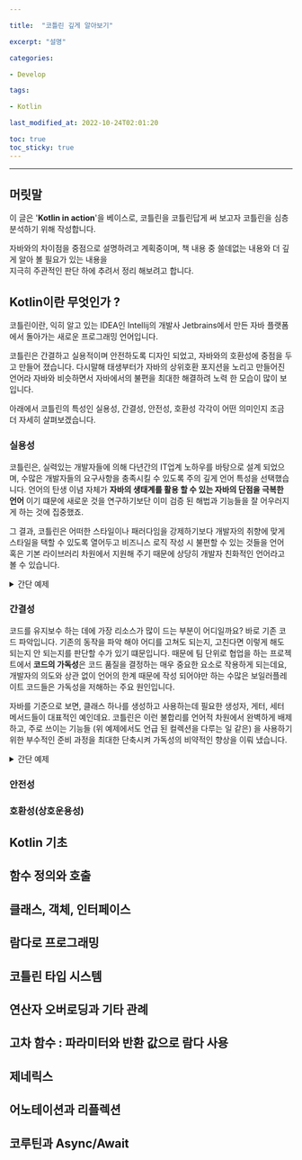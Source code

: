 ```yaml
---

title:  "코틀린 깊게 알아보기"

excerpt: "설명"

categories:

- Develop

tags:

- Kotlin

last_modified_at: 2022-10-24T02:01:20

toc: true
toc_sticky: true
---
```


---
## 머릿말

이 글은 '**Kotlin in action**'을 베이스로, 코틀린을 코틀린답게 써 보고자 코틀린을 심층 분석하기 위해 작성합니다.  

자바와의 차이점을 중점으로 설명하려고 계획중이며, 책 내용 중 쓸데없는 내용와 더 깊게 알아 볼 필요가 있는 내용을  
지극히 주관적인 판단 하에 추려서 정리 해보려고 합니다.  


## Kotlin이란 무엇인가 ?

코틀린이란, 익히 알고 있는 IDEA인 Intellij의 개발사 Jetbrains에서 만든 자바 플랫폼에서 돌아가는 새로운 프로그래밍 언어입니다.

코틀린은 간결하고 실용적이며 안전하도록 디자인 되었고, 자바와의 호환성에 중점을 두고 만들어 졌습니다. 다시말해 태생부터가 자바의 상위호환 포지션을 
노리고 만들어진 언어라 자바와 비슷하면서 자바에서의 불편을 최대한 해결하려 노력 한 모습이 많이 보입니다.

아래에서 코틀린의 특성인 실용성, 간결성, 안전성, 호환성 각각이 어떤 의미인지 조금 더 자세히 살펴보겠습니다.

### 실용성

코틀린은, 실력있는 개발자들에 의해 다년간의 IT업계 노하우를 바탕으로 설계 되었으며, 수많은 개발자들의 요구사항을 충족시킬 수 있도록 
주의 깊게 언어 특성을 선택했습니다. 언어의 탄생 이념 자체가 **자바의 생태계를 활용 할 수 있는 자바의 단점을 극복한 언어** 이기 떄문에 새로운 것을 
연구하기보단 이미 검증 된 해법과 기능들을 잘 어우러지게 하는 것에 집중했죠.

그 결과, 코틀린은 어떠한 스타일이나 패러다임을 강제하기보다 개발자의 취향에 맞게 스타일을 택할 수 있도록 열어두고 비즈니스 로직 작성 시 
불편할 수 있는 것들을 언어 혹은 기본 라이브러리 차원에서 지원해 주기 때문에 상당히 개발자 친화적인 언어라고 볼 수 있습니다.

<details>
<summary>간단 예제</summary>
<div markdown="1">

- in java
```java
public class Example1 {
  public static void main(String[] agrs) {
    List<String> numbers = List.of("1", "2", "3");
    List<Long> parseNumbers = numbers.stream()
      .map(Long::parseLong)
      .collect(Collectors.toList());
    System.out.println("번호목록 : " + parseNumbers.toString());
  }
}
```

- in kotlin
```kotlin
fun main(args: Array<String>) { 
  val numbers = listOf("1", "2", "3")
  val parseNumbers = numbers.map { it.toLong() }
  println("번호목록 : $parseNumbers")
}
```
*별거 아닌 내용 인데도 힘의 차이가 느껴진다..* 

</div>
</details>

### 간결성

코드를 유지보수 하는 데에 가장 리소스가 많이 드는 부분이 어디일까요? 바로 기존 코드 파악입니다. 기존의 동작을 파악 해야 
어디를 고쳐도 되는지, 고친다면 이렇게 해도 되는지 안 되는지를 판단할 수가 있기 떄문입니다. 때문에 팀 단위로 협업을 하는 프로젝트에서 
**코드의 가독성**은 코드 품질을 결정하는 매우 중요한 요소로 작용하게 되는데요, 개발자의 의도와 상관 없이 언어의 한계 때문에 작성 되어야만 하는 
수많은 보일러플레이트 코드들은 가독성을 저해하는 주요 원인입니다.  

자바를 기준으로 보면, 클래스 하나를 생성하고 사용하는데 필요한 생성자, 게터, 세터 메서드들이 대표적인 예인데요. 코틀린은 이런 
불합리를 언어적 차원에서 완벽하게 배제하고, 주로 쓰이는 기능들 (위 예제에서도 언급 된 컬렉션을 다루는 일 같은) 을 사용하기 위한 
부수적인 준비 과정을 최대한 단축시켜 가독성의 비약적인 향상을 이뤄 냈습니다.

<details>
<summary>간단 예제</summary>
<div markdown="1">

- in java
```java
public class Example2 {
  private String name;
  private int age;

  public Example2() {}

  public Example2(String name, int age) {
    this.name = name;
    this.age = age;
  }

  public void setName(String name) {
    this.name = name;
  }

  public String getName() {
    return name;
  }

  public void setAge(int age) {
    this.age = age;
  }

  public int getAge() {
    return age;
  }
}
```

- in kotlin
```kotlin
class Example2(
  val name: String,
  val age: Int
)
```

*자바도 Lombok을 쓰면 되지 않느냐 라는 의견이 나올 수 있는데, 공평하게 외부의 도움 없는 상황을 가정했습니다. ~~심지어 Lombok 써도 밀림~~* 
</div>
</details>

### 안전성

### 호환성(상호운용성)

## Kotlin 기초

## 함수 정의와 호출

## 클래스, 객체, 인터페이스

## 람다로 프로그래밍

## 코틀린 타입 시스템

## 연산자 오버로딩과 기타 관례

## 고차 함수 : 파라미터와 반환 값으로 람다 사용

## 제네릭스

## 어노테이션과 리플렉션

## 코루틴과 Async/Await